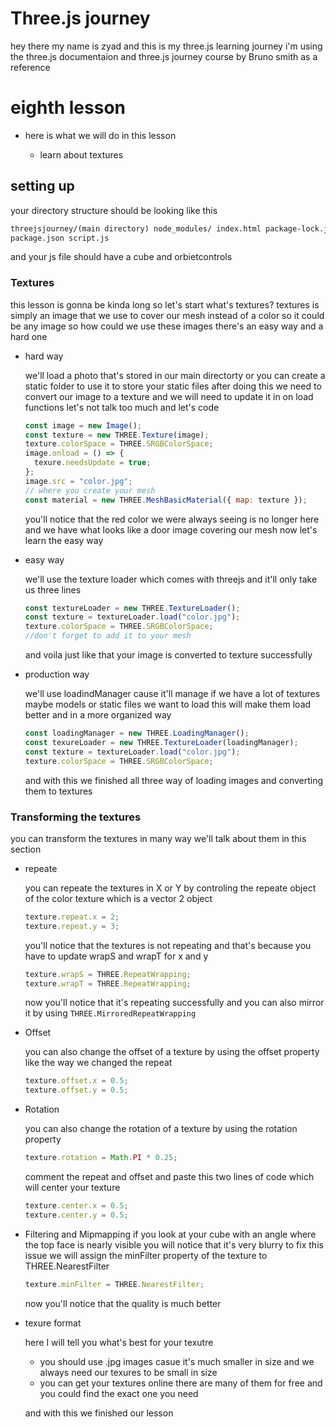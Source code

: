# Three.js journey

hey there my name is zyad and this is my three.js learning journey i'm using the three.js documentaion and three.js journey course by Bruno smith as a reference

# eighth lesson

- here is what we will do in this lesson

  - learn about textures

## setting up

your directory structure should be looking like this

```html
threejsjourney/(main directory) node_modules/ index.html package-lock.json
package.json script.js
```

and your js file should have a cube and orbietcontrols

### Textures

this lesson is gonna be kinda long so let's start what's textures? textures is simply an image that we use to cover our mesh instead of a color so it could be any image so how could we use these images there's an easy way and a hard one

- hard way

  we'll load a photo that's stored in our main directorty or you can create a static folder to use it to store your static files after doing this we need to convert our image to a texture and we will need to update it in on load functions let's not talk too much and let's code

  ```js
  const image = new Image();
  const texture = new THREE.Texture(image);
  texture.colorSpace = THREE.SRGBColorSpace;
  image.onload = () => {
    texure.needsUpdate = true;
  };
  image.src = "color.jpg";
  // where you create your mesh
  const material = new THREE.MeshBasicMaterial({ map: texture });
  ```

  you'll notice that the red color we were always seeing is no longer here and we have what looks like a door image covering our mesh now let's learn the easy way

- easy way

  we'll use the texture loader which comes with threejs and it'll only take us three lines

  ```js
  const textureLoader = new THREE.TextureLoader();
  const texture = textureLoader.load("color.jpg");
  texture.colorSpace = THREE.SRGBColorSpace;
  //don't forget to add it to your mesh
  ```

  and voila just like that your image is converted to texture successfully

- production way

  we'll use loadindManager cause it'll manage if we have a lot of textures maybe models or static files we want to load this will make them load better and in a more organized way

  ```js
  const loadingManager = new THREE.LoadingManager();
  const texureLoader = new THREE.TextureLoader(loadingManager);
  const texture = textureLoader.load("color.jpg");
  texture.colorSpace = THREE.SRGBColorSpace;
  ```

  and with this we finished all three way of loading images and converting them to textures

### Transforming the textures

you can transform the textures in many way we'll talk about them in this section

- repeate

  you can repeate the textures in X or Y by controling the repeate object of the color texture which is a vector 2 object

  ```js
  texture.repeat.x = 2;
  texture.repeat.y = 3;
  ```

  you'll notice that the textures is not repeating and that's because you have to update wrapS and wrapT for x and y

  ```js
  texture.wrapS = THREE.RepeatWrapping;
  texture.wrapT = THREE.RepeatWrapping;
  ```

  now you'll notice that it's repeating successfully and you can also mirror it by using `THREE.MirroredRepeatWrapping`

- Offset

  you can also change the offset of a texture by using the offset property like the way we changed the repeat

  ```js
  texture.offset.x = 0.5;
  texture.offset.y = 0.5;
  ```

- Rotation

  you can also change the rotation of a texture by using the rotation property

  ```js
  texture.rotation = Math.PI * 0.25;
  ```

  comment the repeat and offset and paste this two lines of code which will center your texture

  ```js
  texture.center.x = 0.5;
  texture.center.y = 0.5;
  ```

- Filtering and Mipmapping
  if you look at your cube with an angle where the top face is nearly visible you will notice that it's very blurry to fix this issue we will assign the minFilter property of the texture to THREE.NearestFilter

  ```js
  texture.minFilter = THREE.NearestFilter;
  ```

  now you'll notice that the quality is much better

- texure format

  here I will tell you what's best for your texutre

  - you should use .jpg images casue it's much smaller in size and we always need our texures to be small in size
  - you can get your textures online there are many of them for free and you could find the exact one you need

  and with this we finished our lesson
